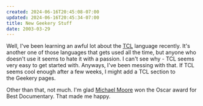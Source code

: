 ```yaml
---
created: 2024-06-16T20:45:08-07:00
updated: 2024-06-16T20:45:34-07:00
title: New Geekery Stuff
date: 2003-03-29
---
```


Well, I've been learning an awful lot about the [TCL](https://web.archive.org/web/20030730132927/http://www.tcl.tk/) language recently. It's another one of those languages that gets used all the time, but anyone who doesn't use it seems to hate it with a passion. I can't see why - TCL seems very easy to get started with. Anyways, I've been messing with that. If TCL seems cool enough after a few weeks, I might add a TCL section to the Geekery pages.

Other than that, not much. I'm glad [Michael Moore](https://web.archive.org/web/20030730132927/http://michaelmoore.com/) won the Oscar award for Best Documentary. That made me happy.
